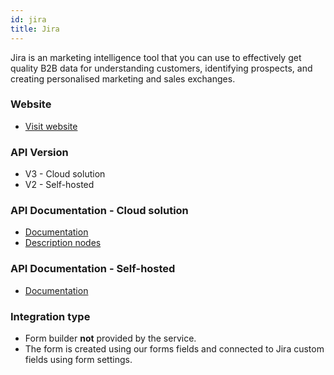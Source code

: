 ```yaml
---
id: jira
title: Jira
---
```


Jira is an marketing intelligence tool that you can use to effectively get quality B2B data for understanding customers, identifying prospects, and creating personalised marketing and sales exchanges.

### Website

* [Visit website](https://jira.atlassian.com/)

### API Version

* V3 - Cloud solution
* V2 - Self-hosted

### API Documentation - Cloud solution

* [Documentation](https://developer.atlassian.com/cloud/jira/platform/rest/v3/intro/#version)
* [Description nodes](https://developer.atlassian.com/cloud/jira/platform/apis/document/nodes/table_cell/)

### API Documentation - Self-hosted

* [Documentation](https://docs.atlassian.com/software/jira/docs/api/REST/9.8.0/#api/2)

### Integration type

* Form builder **not** provided by the service.
* The form is created using our forms fields and connected to Jira custom fields using form settings.
